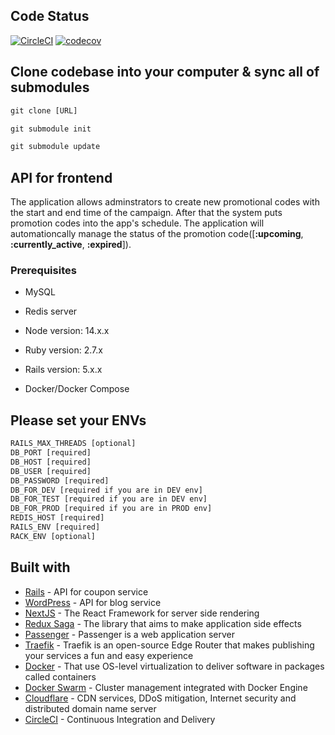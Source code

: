 ## Code Status

[![CircleCI](https://circleci.com/gh/tanngoc93/amazon_promotion_backend.svg?style=shield)](https://circleci.com/gh/tanngoc93/amazon_promotion_backend/tree/master) [![codecov](https://codecov.io/gh/tanngoc93/amazon_promotion_backend/branch/master/graph/badge.svg)](https://codecov.io/gh/tanngoc93/amazon_promotion_backend)

## Clone codebase into your computer & sync all of submodules


```html
git clone [URL]
```

```html
git submodule init
```

```html
git submodule update
```

## API for frontend

The application allows adminstrators to create new promotional codes with the start and end time of the campaign. After that the system puts promotion codes into the app's schedule. The application will automationcally manage the status of the promotion code([**:upcoming**, **:currently_active**, **:expired**]).

### Prerequisites

* MySQL
* Redis server
* Node version: 14.x.x
* Ruby version: 2.7.x

* Rails version: 5.x.x
* Docker/Docker Compose

## Please set your ENVs

```html
RAILS_MAX_THREADS [optional]
DB_PORT [required]
DB_HOST [required]
DB_USER [required]
DB_PASSWORD [required]
DB_FOR_DEV [required if you are in DEV env]
DB_FOR_TEST [required if you are in DEV env]
DB_FOR_PROD [required if you are in PROD env]
REDIS_HOST [required]
RAILS_ENV [required]
RACK_ENV [optional]
```

## Built with

* [Rails](https://rubyonrails.org/) - API for coupon service
* [WordPress](https://wordpress.org/) - API for blog service
* [NextJS](https://nextjs.org/) - The React Framework for server side rendering
* [Redux Saga](https://redux-saga.js.org/) - The library that aims to make application side effects
* [Passenger](https://www.phusionpassenger.com/) - Passenger is a web application server
* [Traefik](https://containo.us/traefik/) - Traefik is an open-source Edge Router that makes publishing your services a fun and easy experience
* [Docker](https://docs.docker.com/) - That use OS-level virtualization to deliver software in packages called containers
* [Docker Swarm](https://docs.docker.com/engine/swarm/) - Cluster management integrated with Docker Engine
* [Cloudflare](https://www.cloudflare.com/) - CDN services, DDoS mitigation, Internet security and distributed domain name server
* [CircleCI](https://circleci.com/) - Continuous Integration and Delivery
